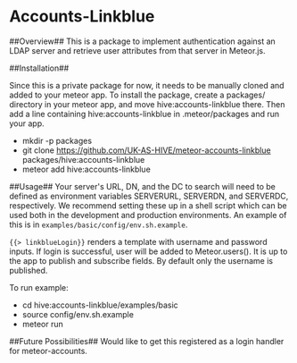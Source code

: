 Accounts-Linkblue
==
##Overview##
This is a package to implement authentication against an LDAP server and retrieve user attributes from that server in Meteor.js. 

##Installation##

Since this is a private package for now, it needs to be manually cloned and added to your meteor app. 
To install the package, create a packages/ directory in your meteor app, and move hive:accounts-linkblue there. Then add a line containing hive:accounts-linkblue in .meteor/packages and run your app.

* mkdir -p packages
* git clone https://github.com/UK-AS-HIVE/meteor-accounts-linkblue packages/hive:accounts-linkblue
* meteor add hive:accounts-linkblue

##Usage##
Your server's URL, DN, and the DC to search will need to be defined as environment variables SERVERURL, SERVERDN, and SERVERDC, respectively. We recommend setting these up in a shell script which can be used both in the development and production environments. An example of this is in `examples/basic/config/env.sh.example`.

`{{> linkblueLogin}}` renders a template with username and password inputs. If login is successful, user will be added to Meteor.users(). It is up to the app to publish and subscribe fields. By default only the username is published.

To run example:
- cd hive:accounts-linkblue/examples/basic
- source config/env.sh.example
- meteor run

##Future Possibilities##
Would like to get this registered as a login handler for meteor-accounts.

